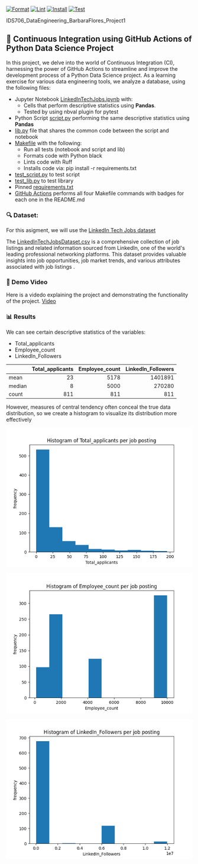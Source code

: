 [![Format](https://github.com/BarbaraPFloresRios/IDS706_DataEngineering_BarbaraFlores_Project1/actions/workflows/test.yml/badge.svg)](https://github.com/BarbaraPFloresRios/IDS706_DataEngineering_BarbaraFlores_Project1/actions/workflows/format.yml)
[![Lint](https://github.com/BarbaraPFloresRios/IDS706_DataEngineering_BarbaraFlores_Project1/actions/workflows/test.yml/badge.svg)](https://github.com/BarbaraPFloresRios/IDS706_DataEngineering_BarbaraFlores_Project1/actions/workflows/lint.yml)
[![Install](https://github.com/BarbaraPFloresRios/IDS706_DataEngineering_BarbaraFlores_Project1/actions/workflows/test.yml/badge.svg)](https://github.com/BarbaraPFloresRios/IDS706_DataEngineering_BarbaraFlores_Project1/actions/workflows/install.yml)
[![Test](https://github.com/BarbaraPFloresRios/IDS706_DataEngineering_BarbaraFlores_Project1/actions/workflows/test.yml/badge.svg)](https://github.com/BarbaraPFloresRios/IDS706_DataEngineering_BarbaraFlores_Project1/actions/workflows/test.yml)

IDS706_DataEngineering_BarbaraFlores_Project1
## 🤖 Continuous Integration using GitHub Actions of Python Data Science Project

In this project, we delve into the world of Continuous Integration (CI), harnessing the power of GitHub Actions to streamline and improve the development process of a Python Data Science project. 
As a learning exercise for various data engineering tools, we analyze a database, using the following files:

- Jupyter Notebook [LinkedInTechJobs.ipynb](https://github.com/BarbaraPFloresRios/IDS706_DataEngineering_BarbaraFlores_Project1/blob/main/src/LinkedInTechJobs.ipynb) with:
  - Cells that perform descriptive statistics using **Pandas**.
  - Tested by using nbval plugin for pytest
- Python Script [script.py](https://github.com/BarbaraPFloresRios/IDS706_DataEngineering_BarbaraFlores_Project1/blob/main/src/script.py) performing the same descriptive statistics using **Pandas**
- [lib.py](https://github.com/BarbaraPFloresRios/IDS706_DataEngineering_BarbaraFlores_Project1/blob/main/src/lib.py) file that shares the common code between the script and notebook
- [Makefile](https://github.com/BarbaraPFloresRios/IDS706_DataEngineering_BarbaraFlores_Project1/blob/main/Makefile) with the following:
  - Run all tests (notebook and script and lib)
  - Formats code with Python black
  - Lints code with Ruff
  - Installs code via:  pip install -r requirements.txt
- [test_script.py](https://github.com/BarbaraPFloresRios/IDS706_DataEngineering_BarbaraFlores_Project1/blob/main/test/test_script.py) to test script
- [test_lib.py](https://github.com/BarbaraPFloresRios/IDS706_DataEngineering_BarbaraFlores_Project1/blob/main/test/test_lib.py) to test library
- Pinned [requirements.txt](https://github.com/BarbaraPFloresRios/IDS706_DataEngineering_BarbaraFlores_Project1/blob/main/requirements.txt)
- [GitHub Actions](https://github.com/BarbaraPFloresRios/IDS706_DataEngineering_BarbaraFlores_Project1/tree/main/.github/workflows) performs all four Makefile commands with badges for each one in the README.md

### 🔍 Dataset: 
For this asigment, we will use the [LinkedIn Tech Jobs dataset](https://www.kaggle.com/datasets/joebeachcapital/linkedin-jobs?resource=download&select=final_data.csv) 

The [LinkedInTechJobsDataset.csv](data/LinkedInTechJobsDataset.csv) is a comprehensive collection of job listings and related information sourced from LinkedIn, one of the world's leading professional networking platforms. This dataset provides valuable insights into job opportunities, job market trends, and various attributes associated with job listings .


### 🎥 Demo Video
Here is a videdo explaining the project and demonstrating the functionality of the project.
[Video](https://www.youtube.com/watch?v=VtNXbpcRzgg&ab_channel=B%C3%A1rbaraFloresR%C3%ADos)

### 📊 Results

We can see certain descriptive statistics of the variables:

- Total_applicants
- Employee_count
- LinkedIn_Followers
  

|          |  Total_applicants |   Employee_count  |LinkedIn_Followers | 
|:---------|------------------:|------------------:|------------------:|
| mean     | 23                | 5178              | 1401891           |
| median   | 8                 | 5000              | 270280            |
| count    | 811               | 811               | 811               |



However, measures of central tendency often conceal the true data distribution, so we create a histogram to visualize its distribution more effectively

![Total_applicants](https://github.com/BarbaraPFloresRios/IDS706_DataEngineering_BarbaraFlores_Project1/blob/main/output/Total_applicants.png)

![Employee_count](https://github.com/BarbaraPFloresRios/IDS706_DataEngineering_BarbaraFlores_Project1/blob/main/output/Employee_count.png)

![Total_applicants](https://github.com/BarbaraPFloresRios/IDS706_DataEngineering_BarbaraFlores_Project1/blob/main/output/LinkedIn_Followers.png)
